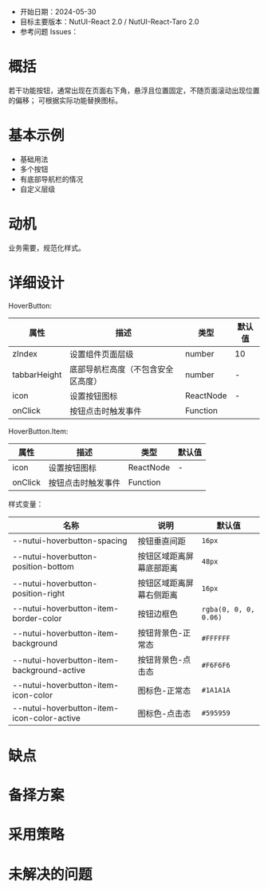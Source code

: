 - 开始日期：2024-05-30
- 目标主要版本：NutUI-React 2.0 / NutUI-React-Taro 2.0
- 参考问题 Issues：

# 概括

若干功能按钮，通常出现在页面右下角，悬浮且位置固定，不随页面滚动出现位置的偏移；
可根据实际功能替换图标。

# 基本示例

- 基础用法
- 多个按钮
- 有底部导航栏的情况
- 自定义层级

# 动机

业务需要，规范化样式。

# 详细设计

HoverButton:

| 属性         | 描述                               | 类型      | 默认值 |
| ------------ | ---------------------------------- | --------- | ------ |
| zIndex       | 设置组件页面层级                   | number    | 10     |
| tabbarHeight | 底部导航栏高度（不包含安全区高度） | number    | -      |
| icon         | 设置按钮图标                       | ReactNode | -      |
| onClick      | 按钮点击时触发事件                 | Function  |        |

HoverButton.Item:

| 属性    | 描述               | 类型      | 默认值 |
| ------- | ------------------ | --------- | ------ |
| icon    | 设置按钮图标       | ReactNode | -      |
| onClick | 按钮点击时触发事件 | Function  |        |

样式变量：

| 名称                                        | 说明                     | 默认值                |
| ------------------------------------------- | ------------------------ | --------------------- |
| \--nutui-hoverbutton-spacing                | 按钮垂直间距             | `16px`                |
| \--nutui-hoverbutton-position-bottom        | 按钮区域距离屏幕底部距离 | `48px`                |
| \--nutui-hoverbutton-position-right         | 按钮区域距离屏幕右侧距离 | `16px`                |
| \--nutui-hoverbutton-item-border-color      | 按钮边框色               | `rgba(0, 0, 0, 0.06)` |
| \--nutui-hoverbutton-item-background        | 按钮背景色-正常态        | `#FFFFFF`             |
| \--nutui-hoverbutton-item-background-active | 按钮背景色-点击态        | `#F6F6F6`             |
| \--nutui-hoverbutton-item-icon-color        | 图标色-正常态            | `#1A1A1A`             |
| \--nutui-hoverbutton-item-icon-color-active | 图标色-点击态            | `#595959`             |

# 缺点

# 备择方案

# 采用策略

# 未解决的问题
